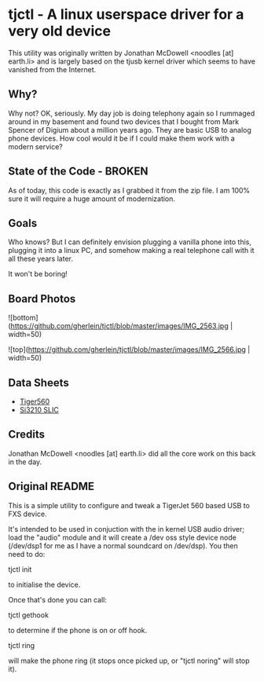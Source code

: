 # tjctl - A linux userspace driver for a very old device

This utility was originally written by Jonathan McDowell <noodles [at] earth.li> and is
largely based on the tjusb kernel driver which seems to have vanished from the Internet.

## Why?

Why not?  OK, seriously.  My day job is doing telephony again so I rummaged around in my
basement and found two devices that I bought from Mark Spencer of Digium about a million
years ago.  They are basic USB to analog phone devices.  How cool would it be if I could make them
work with a modern service?

## State of the Code - BROKEN

As of today, this code is exactly as I grabbed it from the zip file.  I am 100% sure it
will require a huge amount of modernization.  

## Goals

Who knows?  But I can definitely envision plugging a vanilla phone into this, plugging it into
a linux PC, and somehow making a real telephone call with it all these years later.

It won't be boring!

## Board Photos

![bottom](https://github.com/gherlein/tjctl/blob/master/images/IMG_2563.jpg | width=50)


![top](https://github.com/gherlein/tjctl/blob/master/images/IMG_2566.jpg | width=50)


## Data Sheets

* [Tiger560](https://github.com/gherlein/tjctl/blob/master/TIGER560_ETC.pdf)
* [Si3210 SLIC](https://github.com/gherlein/tjctl/blob/master/Si3210-SiliconLaboratories.pdf)

## Credits

Jonathan McDowell <noodles [at] earth.li> did all the core work on this back in the day.

## Original README

This is a simple utility to configure and tweak a TigerJet 560 based USB
to FXS device.

It's intended to be used in conjuction with the in kernel USB audio
driver; load the "audio" module and it will create a /dev oss style
device node (/dev/dsp1 for me as I have a normal soundcard on /dev/dsp).
You then need to do:

tjctl init

to initialise the device.

Once that's done you can call:

tjctl gethook

to determine if the phone is on or off hook.

tjctl ring

will make the phone ring (it stops once picked up, or "tjctl noring"
will stop it).

